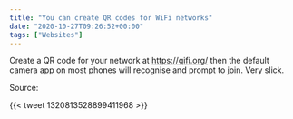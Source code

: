 ```yaml
---
title: "You can create QR codes for WiFi networks"
date: "2020-10-27T09:26:52+00:00"
tags: ["Websites"]
---
```


Create a QR code for your network at <https://qifi.org/> then the default camera
app on most phones will recognise and prompt to join. Very slick.

Source:

{{< tweet 1320813528899411968 >}}
